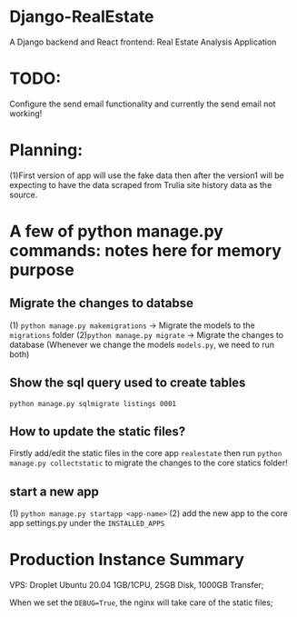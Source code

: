 # Django-RealEstate
A Django backend and React frontend: Real Estate Analysis Application

# TODO:

Configure the send email functionality and currently the send email not working!

# Planning:
(1)First version of app will use the fake data then after the version1 will be expecting to have the data scraped from Trulia site history data as the source.


# A few of python manage.py commands: notes here for memory purpose

## Migrate the changes to databse
(1) `python manage.py makemigrations` -> Migrate the models to the `migrations` folder
(2)`python manage.py migrate` -> Migrate the changes to database
 (Whenever we change the models `models.py`, we need to run both)
 
## Show the sql query used to create tables
 `python manage.py sqlmigrate listings 0001`
 
## How to update the static files?

Firstly add/edit the static files in the core app `realestate` then run  `python manage.py collectstatic` to migrate the changes to the core statics folder!

## start a new app
(1) `python manage.py startapp <app-name>`
(2) add the new app to the core app settings.py under the `INSTALLED_APPS`

# Production Instance Summary

VPS: Droplet Ubuntu 20.04 1GB/1CPU, 25GB Disk, 1000GB Transfer;

When we set the `DEBUG=True`, the nginx will take care of the static files;





